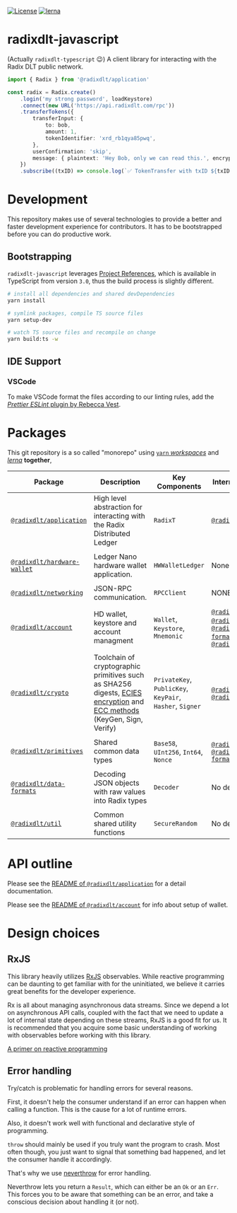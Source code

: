 [![License](https://img.shields.io/badge/License-Apache%202.0-blue.svg)](https://github.com/radixdlt/radixdlt-javascript/blob/main/LICENSE)
[![lerna](https://img.shields.io/badge/maintained%20with-lerna-cc00ff.svg)](https://lerna.js.org/)

# radixdlt-javascript

(Actually `radixdlt-typescript` 😉) A client library for interacting with the Radix DLT public network.

```typescript
import { Radix } from '@radixdlt/application'

const radix = Radix.create()
	.login('my strong password', loadKeystore)
	.connect(new URL('https://api.radixdlt.com/rpc'))
	.transferTokens({
		transferInput: {
			to: bob,
			amount: 1,
			tokenIdentifier: 'xrd_rb1qya85pwq',
		},
		userConfirmation: 'skip',
		message: { plaintext: 'Hey Bob, only we can read this.', encrypt: true }
	})
	.subscribe((txID) => console.log(`✅ TokenTransfer with txID ${txID.toString()} completed successfully.`)
```

# Development

This repository makes use of several technologies to provide a better and faster development experience for contributors. It has to be bootstrapped before you can do productive work.

## Bootstrapping

`radixdlt-javascript` leverages [Project References](https://www.typescriptlang.org/docs/handbook/project-references.html), which is available in TypeScript from version `3.0`, thus the build process is slightly different.

```zsh
# install all dependencies and shared devDependencies
yarn install

# symlink packages, compile TS source files
yarn setup-dev

# watch TS source files and recompile on change
yarn build:ts -w
```

## IDE Support

### VSCode

To make VSCode format the files according to our linting rules, add the [_Prettier ESLint_ plugin by Rebecca Vest](https://marketplace.visualstudio.com/items?itemName=rvest.vs-code-prettier-eslint).



# Packages

This git repository is a so called "monorepo" using [`yarn` *workspaces*](https://classic.yarnpkg.com/en/docs/workspaces/) and [*lerna*](https://github.com/lerna/lerna) **together**,

| Package | Description | Key Components | Internal Dependency | Notable external dependency |
| --- | --- | --- | --- | --- |
| [`@radixdlt/application`][app] | High level abstraction for interacting with the Radix Distributed Ledger | `RadixT` | [`@radix/crypto`][crypto] | NONE |
||
| [`@radixdlt/hardware-wallet`][hwLedger] | Ledger Nano hardware wallet application. | `HWWalletLedger` | None | [`LedgerHQ/ledgerjs`](https://github.com/LedgerHQ/ledgerjs) |
||
| [`@radixdlt/networking`][networking] | JSON-RPC communication. | `RPCClient` | NONE | [`@open-rpc/client-js`](https://github.com/open-rpc/client-js) |
||
| [`@radixdlt/account`][account] | HD wallet, keystore and account managment | `Wallet`, `Keystore`, `Mnemonic` | [`@radixdlt/primitives`][primitives], [`@radixdlt/crypto`][crypto], [`@radixdlt/data-formats`][dataformats],  [`@radixdlt/util`][util] | NONE |
||
| [`@radixdlt/crypto`][crypto] | Toolchain of cryptographic primitives such as SHA256 digests, [ECIES encryption](https://en.wikipedia.org/wiki/Integrated_Encryption_Scheme) and [ECC methods](https://en.wikipedia.org/wiki/Elliptic-curve_cryptography) (KeyGen, Sign, Verify) | `PrivateKey`, `PublicKey`, `KeyPair`, `Hasher`, `Signer` | [`@radixdlt/util`][util], [`@radixdlt/primitives`][primitives] | [indutny/elliptic](https://github.com/indutny/elliptic) |
||
| [`@radixdlt/primitives`][primitives] | Shared common data types | `Base58`, `UInt256`, `Int64`, `Nonce` | [`@radixdlt/util`][util], [`@radixdlt/data-formats`][dataformats] | [uint256](https://github.com/radixdlt/uint256) |
||
| [`@radixdlt/data-formats`][dataformats] | Decoding JSON objects with raw values into Radix types | `Decoder` | No dependencies | NONE |
||
| [`@radixdlt/util`][util] | Common shared utility functions | `SecureRandom` | No dependencies | [`sodium-native`](https://www.npmjs.com/package/sodium-native), [`randombytes`](https://www.npmjs.com/package/randombytes) |


<!-- LINKS -->

<!-- Radix packages links -->
[app]: ./packages/application
[account]: ./packages/account
[dataformats]: ./packages/data-formats
[crypto]: ./packages/crypto
[primitives]: ./packages/primitives
[networking]: ./packages/networking
[hwLedger]: ./packages/hardware-wallet
[util]: ./packages/util

<!-- Third party links -->
[jest]: https://jestjs.io/


# API outline

Please see the [README of `@radixdlt/application`](packages/application) for a detail documentation.

Please see the [README of `@radixdlt/account`](packages/account) for info about setup of wallet.

# Design choices

## RxJS
This library heavily utilizes [RxJS](https://rxjs-dev.firebaseapp.com/guide/overview) observables. While reactive programming can be daunting to get familiar with for the uninitiated, we believe it carries great benefits for the developer experience.

Rx is all about managing asynchronous data streams. Since we depend a lot on asynchronous API calls, coupled with the fact that we need to update a lot of internal state depending on these streams, RxJS is a good fit for us. It is recommended that you acquire some basic understanding of working with observables before working with this library.

[A primer on reactive programming](https://gist.github.com/staltz/868e7e9bc2a7b8c1f754)

## Error handling
Try/catch is problematic for handling errors for several reasons.

First, it doesn't help the consumer understand if an error can happen when calling a function. This is the cause for a lot of runtime errors.

Also, it doesn't work well with functional and declarative style of programming.

`throw` should mainly be used if you truly want the program to crash. Most often though, you just want to signal that something bad happened, and let the consumer handle it accordingly.

That's why we use [neverthrow](https://github.com/supermacro/neverthrow) for error handling. 

Neverthrow lets you return a `Result`, which can either be an `Ok` or an `Err`. This forces you to be aware that something can be an error, and take a conscious decision about handling it (or not).
